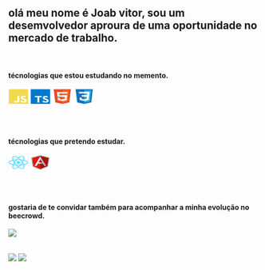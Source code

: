 ## olá meu nome é Joab vitor, sou um desemvolvedor aproura de uma oportunidade no mercado de trabalho.

<div style="display: inline_block"><br>
  
   #### técnologias que estou estudando no memento. 
  
  <img align="center" alt="Joab-Js" height="30" width="40" src="https://raw.githubusercontent.com/devicons/devicon/master/icons/javascript/javascript-plain.svg">
  <img align="center" alt="Joab-Ts" height="30" width="40" src="https://raw.githubusercontent.com/devicons/devicon/master/icons/typescript/typescript-plain.svg">
  <img align="center" alt="Joab-HTML" height="30" width="40" src="https://raw.githubusercontent.com/devicons/devicon/master/icons/html5/html5-original.svg">
  <img align="center" alt="Joab-CSS" height="30" width="40" src="https://raw.githubusercontent.com/devicons/devicon/master/icons/css3/css3-original.svg">

</div>
  
  ##
 <br>
  
  <div>
  
  #### técnologias que pretendo estudar. 
    
  <img align="center" alt="Joab-React" height="30" width="40" src="https://raw.githubusercontent.com/devicons/devicon/master/icons/react/react-original.svg">  
  <img align="center" alt="Joab-React" height="30" width="40" src="https://github.com/devicons/devicon/blob/master/icons/angularjs/angularjs-original.svg">  
  
  </div>
    
  ##

<br>
<div>
  
  #### gostaria de te convidar também para acompanhar a minha evolução no beecrowd. 
  
  <a href="https://www.beecrowd.com.br/judge/pt/profile/871339"><img src="https://resources.beecrowd.com.br/judge/img/5.0/logo-beecrowd.png?1635097036" target="_blank">
  </a> 
</div>
  
  ##
 
<div> 
  <a href="https://instagram.com/joab_sx" target="_blank"><img src="https://img.shields.io/badge/-Instagram-%23E4405F?style=for-the-badge&logo=instagram&logoColor=white" target="_blank"></a> 
  <a href="https://www.linkedin.com/in/joab-vitor-da-silva-1a66b814a/" target="_blank"><img src="https://img.shields.io/badge/-LinkedIn-%230077B5?style=for-the-badge&logo=linkedin&logoColor=white" target="_blank"></a> 
  
</div>

